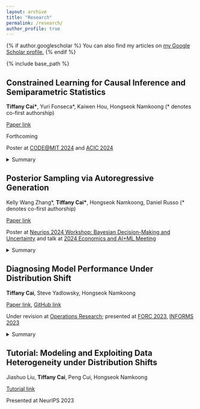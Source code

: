 ```yaml
---
layout: archive
title: "Research"
permalink: /research/
author_profile: true
---
```


{% if author.googlescholar %}
  You can also find my articles on <u><a href="{{author.googlescholar}}">my Google Scholar profile</a>.</u>
{% endif %}

{% include base_path %}

## Constrained Learning for Causal Inference and Semiparametric Statistics
**Tiffany Cai\***, Yuri Fonseca\*, Kaiwen Hou, Hongseok Namkoong (* denotes co-first authorship)

[Paper link](http://arxiv.org/abs/2405.09493)

Forthcoming

Poster at [CODE@MIT
2024](https://ide.mit.edu/events/code24/)
and [ACIC 2024](https://sci-info.org/annual-meeting/)
<details>
  <summary>Summary</summary>
In challenging settings with limited overlap between treatment and control, causal estimators with
desirable asymptotic properties require ad hoc adjustments in order to produce stable estimates. In
contrast, simple plug-in estimators produce stable estimates but lack important asymptotic properties.

We propose a new estimation framework, using constrained optimization, that combines the best of
both worlds, and demonstrate its superior performance across settings, including with text covariates.
</details>


## Posterior Sampling via Autoregressive Generation
Kelly Wang Zhang\*, **Tiffany Cai\***, Hongseok Namkoong, Daniel Russo (* denotes co-first authorship)


[Paper link](https://arxiv.org/abs/2405.19466)

Poster at [Neurips 2024 Workshop: Bayesian Decision-Making and Uncertainty](https://gp-seminar-series.github.io/neurips-2024/)
and talk at [2024 Economics and AI+ML Meeting](https://www.econometricsociety.org/regional-activities/schedule/2024/08/13/2024-ESIFEconomics-and-AIML-Meeting)
<details>
  <summary>Summary</summary>
We propose a scalable solution to the problem of decision-making under uncertainty in a meta-bandit
setting by using a calibrated generative model to impute a sequence of missing (e.g. future) rewards.

Our proposed method is a principled implementation of Thompson (a.k.a. posterior) sampling.
We prove decision-making performance is controlled by the log loss of the generative model, and we
demonstrate on a news recommendation setting with text covariates.
</details>



## Diagnosing Model Performance Under Distribution Shift
**Tiffany Cai**, Steve Yadlowsky, Hongseok Namkoong

[Paper link](https://arxiv.org/abs/2303.02011), [GitHub link](https://github.com/namkoong-lab/disde)


Under revision at [Operations
Research](https://pubsonline.informs.org/journal/opre); presented at [FORC 2023](https://responsiblecomputing.org/forc-2023/), [INFORMS 2023](https://meetings.informs.org/wordpress/phoenix2023/)
<details>
  <summary>Summary</summary>
When your model performs worse out of distribution, should you use a domain adaptation method, or
do you need to collect more data? If the latter, from where should you collect more data?

We propose a new diagnostic using causal inference methods to attribute changes in performance to
X shifts and Y|X shifts. We demonstrate its utility in settings with tabular and image data.
</details>


## Tutorial: Modeling and Exploiting Data Heterogeneity under Distribution Shifts
Jiashuo Liu, **Tiffany Cai**, Peng Cui, Hongseok Namkoong

[Tutorial link](https://neurips.cc/virtual/2023/tutorial/73953)

Presented at NeurIPS 2023
